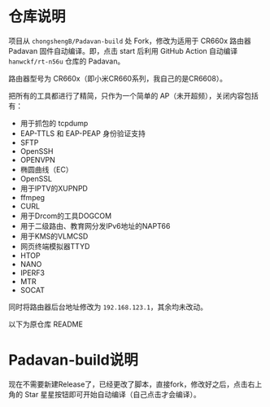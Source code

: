 # 仓库说明
项目从 `chongshengB/Padavan-build` 处 Fork，修改为适用于 CR660x 路由器 Padavan 固件自动编译。即，点击 start 后利用 GitHub Action 自动编译 `hanwckf/rt-n56u` 仓库的 Padavan。

路由器型号为 CR660x（即小米CR660系列，我自己的是CR6608）。

把所有的工具都进行了精简，只作为一个简单的 AP（未开超频），关闭内容包括有：
  - 用于抓包的 tcpdump
  - EAP-TTLS 和 EAP-PEAP 身份验证支持
  - SFTP
  - OpenSSH
  - OPENVPN
  - 椭圆曲线（EC）
  - OpenSSL
  - 用于IPTV的XUPNPD
  - ffmpeg
  - CURL
  - 用于Drcom的工具DOGCOM
  - 用于二级路由、教育网分发IPv6地址的NAPT66
  - 用于KMS的VLMCSD
  - 网页终端模拟器TTYD
  - HTOP
  - NANO
  - IPERF3
  - MTR
  - SOCAT

同时将路由器后台地址修改为 `192.168.123.1`，其余均未改动。

以下为原仓库 README

# Padavan-build说明
现在不需要新建Release了，已经更改了脚本，直接fork，修改好之后，点击右上角的 Star 星星按钮即可开始自动编译（自己点击才会编译）。
